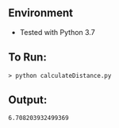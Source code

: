 ## Environment
- Tested with Python 3.7
## To Run:
```
> python calculateDistance.py
```
## Output:
```
6.708203932499369
```